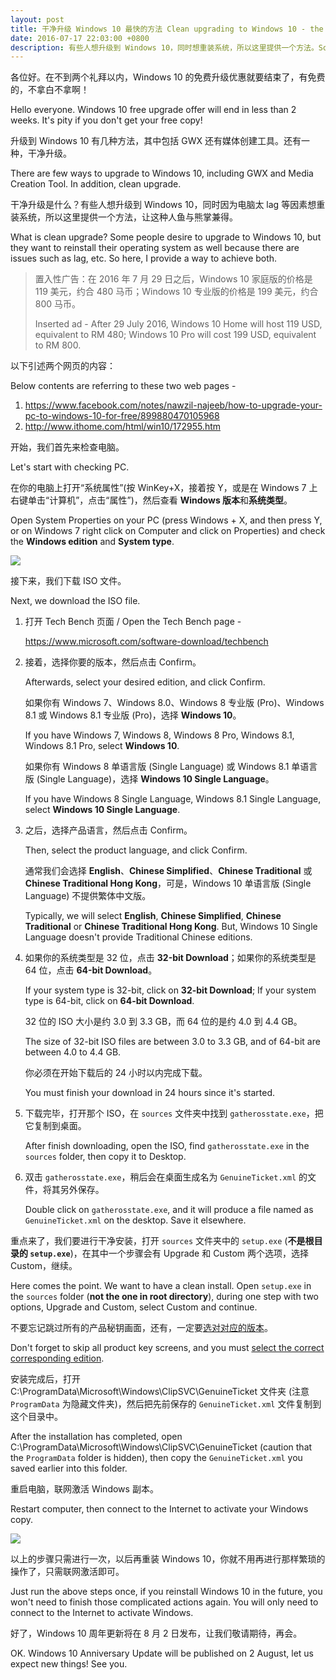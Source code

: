 ```yaml
---
layout: post
title: 干净升级 Windows 10 最快的方法 Clean upgrading to Windows 10 - the fastest way
date: 2016-07-17 22:03:00 +0800
description: 有些人想升级到 Windows 10，同时想重装系统，所以这里提供一个方法。Some people desire to upgrade to Windows 10, but they want to reinstall their operating system as well. So here, I provide a way.
---
```

各位好。在不到两个礼拜以内，Windows 10 的免费升级优惠就要结束了，有免费的，不拿白不拿啊！

Hello everyone. Windows 10 free upgrade offer will end in less than 2 weeks. It's pity if you don't get your free copy!

升级到 Windows 10 有几种方法，其中包括 GWX 还有媒体创建工具。还有一种，干净升级。

There are few ways to upgrade to Windows 10, including GWX and Media Creation Tool. In addition, clean upgrade.

干净升级是什么？有些人想升级到 Windows 10，同时因为电脑太 lag 等因素想重装系统，所以这里提供一个方法，让这种人鱼与熊掌兼得。

What is clean upgrade? Some people desire to upgrade to Windows 10, but they want to reinstall their operating system as well because there are issues such as lag, etc. So here, I provide a way to achieve both.

> 置入性广告：在 2016 年 7 月 29 日之后，Windows 10 家庭版的价格是 119 美元，约合 480 马币；Windows 10 专业版的价格是 199 美元，约合 800 马币。
>
> Inserted ad - After 29 July 2016, Windows 10 Home will host 119 USD, equivalent to RM 480; Windows 10 Pro will cost 199 USD, equivalent to RM 800.

以下引述两个网页的内容：

Below contents are referring to these two web pages -

1. <https://www.facebook.com/notes/nawzil-najeeb/how-to-upgrade-your-pc-to-windows-10-for-free/899880470105968>
2. <http://www.ithome.com/html/win10/172955.htm>

开始，我们首先来检查电脑。

Let's start with checking PC.

在你的电脑上打开“系统属性”(按 WinKey+X，接着按 Y，或是在 Windows 7 上右键单击“计算机”，点击“属性”)，然后查看 **Windows 版本**和**系统类型**。

Open System Properties on your PC (press Windows + X, and then press Y, or on Windows 7 right click on Computer and click on Properties) and check the **Windows edition** and **System type**.

![](https://user-images.githubusercontent.com/11819816/161263881-22be4fe2-0d2e-49b7-9d4d-e52ed65611ec.png)

接下来，我们下载 ISO 文件。

Next, we download the ISO file.

1. 打开 Tech Bench 页面 / Open the Tech Bench page -

   <https://www.microsoft.com/software-download/techbench>

2. 接着，选择你要的版本，然后点击 Confirm。

   Afterwards, select your desired edition, and click Confirm.

   如果你有 Windows 7、Windows 8.0、Windows 8 专业版 (Pro)、Windows 8.1 或 Windows 8.1 专业版 (Pro)，选择 **Windows 10**。

   If you have Windows 7, Windows 8, Windows 8 Pro, Windows 8.1, Windows 8.1 Pro, select **Windows 10**.

   如果你有 Windows 8 单语言版 (Single Language) 或 Windows 8.1 单语言版 (Single Language)，选择 **Windows 10 Single Language**。

   If you have Windows 8 Single Language, Windows 8.1 Single Language, select **Windows 10 Single Language**.

3. 之后，选择产品语言，然后点击 Confirm。

   Then, select the product language, and click Confirm.

   通常我们会选择 **English**、**Chinese Simplified**、**Chinese Traditional** 或 **Chinese Traditional Hong Kong**，可是，Windows 10 单语言版 (Single Language) 不提供繁体中文版。

   Typically, we will select **English**, **Chinese Simplified**, **Chinese Traditional** or **Chinese Traditional Hong Kong**. But, Windows 10 Single Language doesn't provide Traditional Chinese editions.

4. 如果你的系统类型是 32 位，点击 **32-bit Download**；如果你的系统类型是 64 位，点击 **64-bit Download**。

   If your system type is 32-bit, click on **32-bit Download**; If your system type is 64-bit, click on **64-bit Download**.

   32 位的 ISO 大小是约 3.0 到 3.3 GB，而 64 位的是约 4.0 到 4.4 GB。

   The size of 32-bit ISO files are between 3.0 to 3.3 GB, and of 64-bit are between 4.0 to 4.4 GB.

   你必须在开始下载后的 24 小时以内完成下载。

   You must finish your download in 24 hours since it's started.

5. 下载完毕，打开那个 ISO，在 `sources` 文件夹中找到 `gatherosstate.exe`，把它复制到桌面。

   After finish downloading, open the ISO, find `gatherosstate.exe` in the `sources` folder, then copy it to Desktop.

6. 双击 `gatherosstate.exe`，稍后会在桌面生成名为 `GenuineTicket.xml` 的文件，将其另外保存。

   Double click on `gatherosstate.exe`, and it will produce a file named as `GenuineTicket.xml` on the desktop. Save it elsewhere.

重点来了，我们要进行干净安装，打开 `sources` 文件夹中的 `setup.exe` (**不是根目录的 `setup.exe`**)，在其中一个步骤会有 Upgrade 和 Custom 两个选项，选择 Custom，继续。

Here comes the point. We want to have a clean install. Open `setup.exe` in the `sources` folder (**not the one in root directory**), during one step with two options, Upgrade and Custom, select Custom and continue.

不要忘记跳过所有的产品秘钥画面，还有，一定要[选对对应的版本](https://www.microsoft.com/zh-cn/windows/windows-10-specifications#upgrade)。

Don't forget to skip all product key screens, and you must [select the correct corresponding edition](https://www.microsoft.com/en-us/windows/windows-10-specifications#upgrade).

安装完成后，打开 C:\ProgramData\Microsoft\Windows\ClipSVC\GenuineTicket 文件夹 (注意 `ProgramData` 为隐藏文件夹)，然后把先前保存的 `GenuineTicket.xml` 文件复制到这个目录中。

After the installation has completed, open  C:\ProgramData\Microsoft\Windows\ClipSVC\GenuineTicket (caution that the `ProgramData` folder is hidden), then copy the `GenuineTicket.xml` you saved earlier into this folder.

重启电脑，联网激活 Windows 副本。

Restart computer, then connect to the Internet to activate your Windows copy.

![](https://user-images.githubusercontent.com/11819816/161263887-24c0c583-4ab1-4d92-89b8-01b6966934b4.png)

以上的步骤只需进行一次，以后再重装 Windows 10，你就不用再进行那样繁琐的操作了，只需联网激活即可。

Just run the above steps once, if you reinstall Windows 10 in the future, you won't need to finish those complicated actions again. You will only need to connect to the Internet to activate Windows.

好了，Windows 10 周年更新将在 8 月 2 日发布，让我们敬请期待，再会。

OK. Windows 10 Anniversary Update will be published on 2 August, let us expect new things! See you.